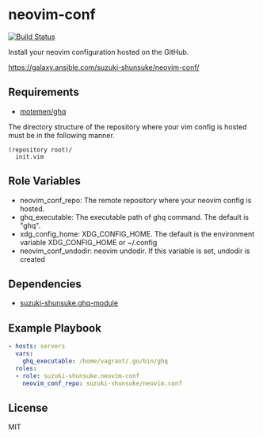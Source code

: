 neovim-conf
============

[![Build Status](https://travis-ci.org/suzuki-shunsuke/ansible-neovim-conf.svg?branch=master)](https://travis-ci.org/suzuki-shunsuke/ansible-neovim-conf)

Install your neovim configuration hosted on the GitHub.

https://galaxy.ansible.com/suzuki-shunsuke/neovim-conf/

Requirements
------------

* [motemen/ghq](https://github.com/motemen/ghq)

The directory structure of the repository where your vim config is hosted must be in the following manner.

```
(repository root)/
  init.vim
```

Role Variables
--------------

* neovim_conf_repo: The remote repository where your neovim config is hosted.
* ghq_executable: The executable path of ghq command. The default is "ghq".
* xdg_config_home: XDG_CONFIG_HOME. The default is the environment variable XDG_CONFIG_HOME or ~/.config
* neovim_conf_undodir: neovim undodir. If this variable is set, undodir is created

Dependencies
------------

* [suzuki-shunsuke.ghq-module](https://galaxy.ansible.com/suzuki-shunsuke/ghq-module/)

Example Playbook
----------------

```yaml
- hosts: servers
  vars:
    ghq_executable: /home/vagrant/.go/bin/ghq
  roles:
  - role: suzuki-shunsuke.neovim-conf
    neovim_conf_repo: suzuki-shunsuke/neovim.conf
```

License
-------

MIT
